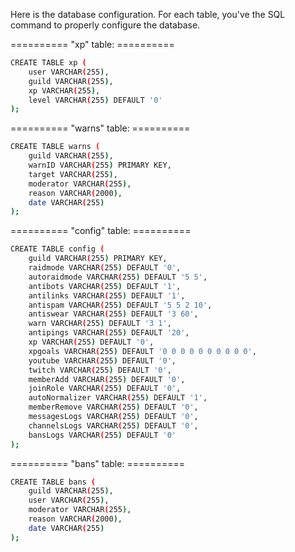 Here is the database configuration.
For each table, you've the SQL command to properly configure the database.

========== "xp" table: ==========
``` sh
CREATE TABLE xp (
    user VARCHAR(255),
    guild VARCHAR(255),
    xp VARCHAR(255),
    level VARCHAR(255) DEFAULT '0'
);
```

========== "warns" table: ==========
``` sh
CREATE TABLE warns (
    guild VARCHAR(255),
    warnID VARCHAR(255) PRIMARY KEY,
    target VARCHAR(255),
    moderator VARCHAR(255),
    reason VARCHAR(2000),
    date VARCHAR(255)
);
```

========== "config" table: ==========
``` sh
CREATE TABLE config (
    guild VARCHAR(255) PRIMARY KEY,
    raidmode VARCHAR(255) DEFAULT '0',
    autoraidmode VARCHAR(255) DEFAULT '5 5',
    antibots VARCHAR(255) DEFAULT '1',
    antilinks VARCHAR(255) DEFAULT '1',
    antispam VARCHAR(255) DEFAULT '5 5 2 10',
    antiswear VARCHAR(255) DEFAULT '3 60',
    warn VARCHAR(255) DEFAULT '3 1',
    antipings VARCHAR(255) DEFAULT '20',
    xp VARCHAR(255) DEFAULT '0',
    xpgoals VARCHAR(255) DEFAULT '0 0 0 0 0 0 0 0 0 0',
    youtube VARCHAR(255) DEFAULT '0',
    twitch VARCHAR(255) DEFAULT '0',
    memberAdd VARCHAR(255) DEFAULT '0',
    joinRole VARCHAR(255) DEFAULT '0',
    autoNormalizer VARCHAR(255) DEFAULT '1',
    memberRemove VARCHAR(255) DEFAULT '0',
    messagesLogs VARCHAR(255) DEFAULT '0',
    channelsLogs VARCHAR(255) DEFAULT '0',
    bansLogs VARCHAR(255) DEFAULT '0'
);
```

========== "bans" table: ==========
``` sh
CREATE TABLE bans (
    guild VARCHAR(255),
    user VARCHAR(255),
    moderator VARCHAR(255),
    reason VARCHAR(2000),
    date VARCHAR(255)
);
```